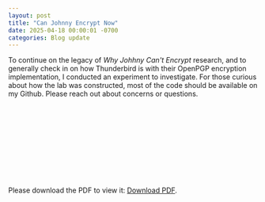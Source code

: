 ```yaml
---
layout: post
title: "Can Johnny Encrypt Now"
date: 2025-04-18 00:00:01 -0700
categories: Blog update
---
```


To continue on the legacy of <em>Why Johhny Can't Encrypt</em> research, and to generally check in on how Thunderbird is with their OpenPGP encryption implementation, I conducted an experiment to investigate. For those curious about how the lab was constructed, most of the code should be available on my Github. Please reach out about concerns or questions.

<object data="https://www.bootingup.net/media/can_johnny_encrypt_now.pdf" type="application/pdf" width="700px" height="700px"> 
    <embed src="https://www.bootingup.net/media/can_johnny_encrypt_now.pdf">
        <p>Please download the PDF to view it: <a href="https://www.bootingup.net/media/can_johnny_encrypt_now.pdf">Download PDF</a>.</p>
    </embed>
</object>
